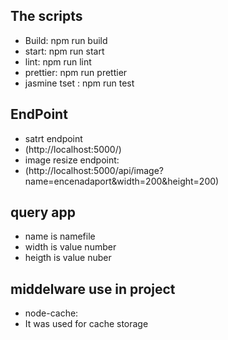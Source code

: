 ## The scripts
- Build: npm run build
- start: npm run start
- lint: npm run lint
- prettier: npm run prettier
- jasmine tset : npm run test
## EndPoint
- satrt endpoint
-  (http://localhost:5000/)
- image resize endpoint:
- (http://localhost:5000/api/image?name=encenadaport&width=200&height=200)
## query app
- name is namefile 
- width is value number 
- heigth is value nuber 
## middelware use in project
- node-cache:
- It was used for cache storage 




